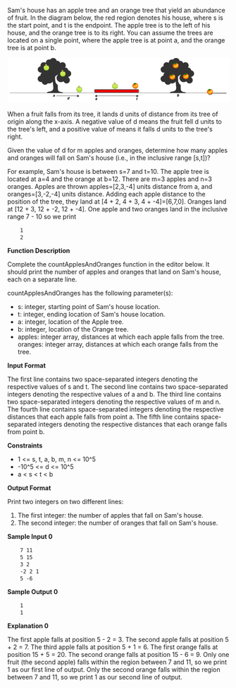 Sam's house has an apple tree and an orange tree that yield an abundance of fruit. In the diagram below, the red region denotes his house, where s is the start point, and t is the endpoint. The apple tree is to the left of his house, and the orange tree is to its right. You can assume the trees are located on a single point, where the apple tree is at point a, and the orange tree is at point b.

![alt text](https://github.com/bustinstuff/hackerrank/blob/master/Apple%20and%20Orange/1474218925-f2a791d52c-Appleandorange2.png)

When a fruit falls from its tree, it lands d units of distance from its tree of origin along the x-axis. A negative value of d means the fruit fell d units to the tree's left, and a positive value of means it falls d units to the tree's right.

Given the value of d for m apples and oranges, determine how many apples and oranges will fall on Sam's house (i.e., in the inclusive range [s,t])?

For example, Sam's house is between s=7 and t=10. The apple tree is located at a=4 and the orange at b=12. There are m=3 apples and n=3 oranges. Apples are thrown apples=[2,3,-4] units distance from a, and oranges=[3,-2,-4] units distance. Adding each apple distance to the position of the tree, they land at [4 + 2, 4 + 3, 4 + -4]=[6,7,0]. Oranges land at [12 + 3, 12 + -2, 12 + -4]. One apple and two oranges land in the inclusive range 7 - 10 so we print

        1
        2

**Function Description**

Complete the countApplesAndOranges function in the editor below. It should print the number of apples and oranges that land on Sam's house, each on a separate line.

countApplesAndOranges has the following parameter(s):

- s: integer, starting point of Sam's house location.
- t: integer, ending location of Sam's house location.
- a: integer, location of the Apple tree.
- b: integer, location of the Orange tree.
- apples: integer array, distances at which each apple falls from the tree.
  oranges: integer array, distances at which each orange falls from the tree.

**Input Format**

The first line contains two space-separated integers denoting the respective values of s and t.
The second line contains two space-separated integers denoting the respective values of a and b.
The third line contains two space-separated integers denoting the respective values of m and n.
The fourth line contains space-separated integers denoting the respective distances that each apple falls from point a.
The fifth line contains space-separated integers denoting the respective distances that each orange falls from point b.

**Constraints**
- 1 <= s, t, a, b, m, n <= 10^5
- -10^5 <= d <= 10^5
- a < s < t < b

**Output Format**

Print two integers on two different lines:

1. The first integer: the number of apples that fall on Sam's house.
2. The second integer: the number of oranges that fall on Sam's house.

**Sample Input 0**

        7 11
        5 15
        3 2
        -2 2 1
        5 -6

**Sample Output 0**

        1
        1

**Explanation 0**

The first apple falls at position 5 - 2 = 3.
The second apple falls at position 5 + 2 = 7.
The third apple falls at position 5 + 1 = 6.
The first orange falls at position 15 + 5 = 20.
The second orange falls at position 15 - 6 = 9.
Only one fruit (the second apple) falls within the region between 7 and 11, so we print 1 as our first line of output.
Only the second orange falls within the region between 7 and 11, so we print 1 as our second line of output.
